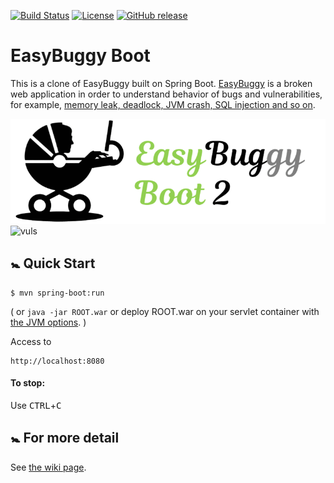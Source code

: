[![Build Status](https://travis-ci.org/k-tamura/easybuggy4sb.svg?branch=master)](https://travis-ci.org/k-tamura/easybuggy4sb)
[![License](https://img.shields.io/badge/License-Apache%202.0-blue.svg)](https://opensource.org/licenses/Apache-2.0)
[![GitHub release](https://img.shields.io/github/release/k-tamura/easybuggy4sb.svg)](https://github.com/k-tamura/easybuggy4sb/releases/latest)

# EasyBuggy Boot

This is a clone of EasyBuggy built on Spring Boot. [EasyBuggy](https://github.com/k-tamura/easybuggy) is a broken web application in order to understand behavior of bugs and vulnerabilities, for example, [memory leak, deadlock, JVM crash, SQL injection and so on](https://github.com/k-tamura/easybuggy4sb/wiki).

![logo](https://github.com/k-tamura/easybuggy4sb/blob/master/src/main/webapp/images/easybuggy.png)
![vuls](https://github.com/k-tamura/test/blob/master/bugs.png)

:baby_symbol: Quick Start
-

    $ mvn spring-boot:run

( or ``` java -jar ROOT.war ``` or deploy ROOT.war on your servlet container with [the JVM options](https://github.com/k-tamura/easybuggy4sb/blob/master/pom.xml#L148). )

Access to

    http://localhost:8080

#### To stop:

  Use <kbd>CTRL</kbd>+<kbd>C</kbd>

    
:baby_symbol: For more detail
-
   
See [the wiki page](https://github.com/k-tamura/easybuggy4sb/wiki).

